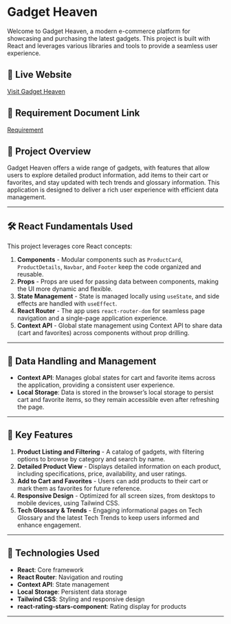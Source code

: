 # Gadget Heaven

Welcome to Gadget Heaven, a modern e-commerce platform for showcasing and purchasing the latest gadgets. This project is built with React and leverages various libraries and tools to provide a seamless user experience.

## 🚀 Live Website

[Visit Gadget Heaven](https://app-gadget-heaven.netlify.app/)

## 📄 Requirement Document Link

[Requirement](https://github.com/ProgrammingHero1/B10-A8-gadget-heaven/blob/main/Batch-10_Assignment-08.pdf)

## 🧩 Project Overview

Gadget Heaven offers a wide range of gadgets, with features that allow users to explore detailed product information, add items to their cart or favorites, and stay updated with tech trends and glossary information. This application is designed to deliver a rich user experience with efficient data management.

---

## 🛠️ React Fundamentals Used

This project leverages core React concepts:

1. **Components** - Modular components such as `ProductCard`, `ProductDetails`, `Navbar`, and `Footer` keep the code organized and reusable.
2. **Props** - Props are used for passing data between components, making the UI more dynamic and flexible.
3. **State Management** - State is managed locally using `useState`, and side effects are handled with `useEffect`.
4. **React Router** - The app uses `react-router-dom` for seamless page navigation and a single-page application experience.
5. **Context API** - Global state management using Context API to share data (cart and favorites) across components without prop drilling.

---

## 💾 Data Handling and Management

-   **Context API**: Manages global states for cart and favorite items across the application, providing a consistent user experience.
-   **Local Storage**: Data is stored in the browser’s local storage to persist cart and favorite items, so they remain accessible even after refreshing the page.

---

## 🌟 Key Features

1. **Product Listing and Filtering** - A catalog of gadgets, with filtering options to browse by category and search by name.
2. **Detailed Product View** - Displays detailed information on each product, including specifications, price, availability, and user ratings.
3. **Add to Cart and Favorites** - Users can add products to their cart or mark them as favorites for future reference.
4. **Responsive Design** - Optimized for all screen sizes, from desktops to mobile devices, using Tailwind CSS.
5. **Tech Glossary & Trends** - Engaging informational pages on Tech Glossary and the latest Tech Trends to keep users informed and enhance engagement.

---

## 🧰 Technologies Used

-   **React**: Core framework
-   **React Router**: Navigation and routing
-   **Context API**: State management
-   **Local Storage**: Persistent data storage
-   **Tailwind CSS**: Styling and responsive design
-   **react-rating-stars-component**: Rating display for products

---
